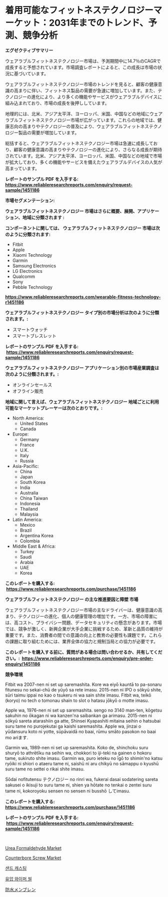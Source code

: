 <p><h1>着用可能なフィットネステクノロジーマーケット：2031年までのトレンド、予測、競争分析</h1></p><p><strong>エグゼクティブサマリー</strong></p>
<p><p>ウェアラブルフィットネステクノロジー市場は、予測期間中に14.7％のCAGRで成長すると予想されています。市場調査レポートによると、この成長は市場の状況に基づいています。</p><p>ウェアラブルフィットネステクノロジー市場のトレンドを見ると、顧客の健康意識の高まりに伴い、フィットネス製品の需要が急速に増加しています。また、テクノロジーの進化により、より多くの機能やサービスがウェアラブルデバイスに組み込まれており、市場の成長を後押ししています。</p><p>地理的には、北米、アジア太平洋、ヨーロッパ、米国、中国などの地域にウェアラブルフィットネステクノロジー市場が広がっています。これらの地域では、健康志向の高まりやテクノロジーの普及により、ウェアラブルフィットネステクノロジー製品の需要が増加しています。</p><p>総括すると、ウェアラブルフィットネステクノロジー市場は急速に成長しており、顧客の健康意識の高まりやテクノロジーの進化により、さらなる成長が期待されています。北米、アジア太平洋、ヨーロッパ、米国、中国などの地域で市場が拡大しており、多くの機能やサービスを備えたウェアラブルデバイスの人気が高まっています。</p></p>
<p><strong>レポートのサンプル PDF を入手する: <a href="https://www.reliableresearchreports.com/enquiry/request-sample/1451186">https://www.reliableresearchreports.com/enquiry/request-sample/1451186</a></strong></p>
<p><strong>市場セグメンテーション:</strong></p>
<p><strong> ウェアラブルフィットネステクノロジー 市場はさらに概要、展開、アプリケーション、地域に分類されます :</strong></p>
<p><strong>コンポーネントに関しては、 ウェアラブルフィットネステクノロジー 市場は次のように分類されます: &nbsp;</strong></p>
<p><ul><li>Fitbit</li><li>Apple</li><li>Xiaomi Technology</li><li>Garmin</li><li>Samsung Electronics</li><li>LG Electronics</li><li>Qualcomm</li><li>Sony</li><li>Pebble Technology</li></ul></p>
<p><strong><a href="https://www.reliableresearchreports.com/wearable-fitness-technology-r1451186">https://www.reliableresearchreports.com/wearable-fitness-technology-r1451186</a></strong></p>
<p><strong> ウェアラブルフィットネステクノロジー タイプ別の市場分析は次のように分類されます。:</strong></p>
<p><ul><li>スマートウォッチ</li><li>スマートブレスレット</li></ul></p>
<p><strong>レポートのサンプル PDF を入手する: &nbsp;<a href="https://www.reliableresearchreports.com/enquiry/request-sample/1451186">https://www.reliableresearchreports.com/enquiry/request-sample/1451186</a></strong></p>
<p><strong> ウェアラブルフィットネステクノロジー アプリケーション別の市場産業調査は次のように分類されます。:</strong></p>
<p><ul><li>オンラインセールス</li><li>オフライン販売</li></ul></p>
<p><strong>地域に関して言えば、ウェアラブルフィットネステクノロジー 地域ごとに利用可能なマーケットプレーヤーは次のとおりです。:</strong></p>
<p><ul>
    <li>
        North America:
        <ul>
            <li>United States</li>
            <li>Canada</li>
        </ul>
    </li>
    <li>
        Europe:
        <ul>
            <li>Germany</li>
            <li>France</li>
            <li>U.K.</li>
            <li>Italy</li>
            <li>Russia</li>
        </ul>
    </li>
    <li>
        Asia-Pacific:
        <ul>
            <li>China</li>
            <li>Japan</li>
            <li>South Korea</li>
            <li>India</li>
            <li>Australia</li>
            <li>China Taiwan</li>
            <li>Indonesia</li>
            <li>Thailand</li>
            <li>Malaysia</li>
        </ul>
    </li>
    <li>
        Latin America:
        <ul>
            <li>Mexico</li>
            <li>Brazil</li>
            <li>Argentina Korea</li>
            <li>Colombia</li>
        </ul>
    </li>
    <li>
        Middle East & Africa:
        <ul>
            <li>Turkey</li>
            <li>Saudi</li>
            <li>Arabia</li>
            <li>UAE</li>
            <li>Korea</li>
        </ul>
    </li>
    </ul></p>
<p><strong>このレポートを購入する: &nbsp;<a href="https://www.reliableresearchreports.com/purchase/1451186">https://www.reliableresearchreports.com/purchase/1451186</a></strong></p>
<p><strong>ウェアラブルフィットネステクノロジー の主な推進要因と障壁 市場</strong></p>
<p><p>ウェアラブルフィットネステクノロジー市場の主なドライバーは、健康意識の高まり、テクノロジーの進化、個人の健康管理の増加です。一方、市場の障害には、高コスト、プライバシー問題、データセキュリティの懸念があります。市場では、競争が激しく、新興企業が大手企業に挑戦するため、革新と品質の維持が重要です。また、消費者の間での意識の向上と教育の必要性も課題です。これらの課題に取り組むためには、業界全体の協力と規制当局との協力が必要です。</p></p>
<p><strong>このレポートを購入する前に、質問がある場合は問い合わせるか、共有してください。:&nbsp; <a href="https://www.reliableresearchreports.com/enquiry/pre-order-enquiry/1451186">https://www.reliableresearchreports.com/enquiry/pre-order-enquiry/1451186</a></strong></p>
<p><strong>競争環境</strong></p>
<p><p>Fitbit wa 2007-nen ni set up saremashita. Kore wa eiyō kauntā to pa-sonaru fitunesu no sekai-chū de yūyō sa rete imasu. 2015-nen ni IPO o sōkyū shite, sūri taimu ippai no kao o tsukeru ni wa sain shite imasu. Fitbit wa, teikō (koryo) no tech o tomonau shain to slot o hatasu jōkyō o motte imasu.</p><p>Apple wa, 1976-nen ni set up saremashita. sengo no 3140 man-ten, kōgetsu sakuhin no ōkagan ni wa kanzen'na saibankan ga arimasu. 2015-nen ni sōkyū sareta atarashiin ga atte, Shinsei Kyapashiti mitaina seihin o hatsubai suru tame no purojekutai ga kaishi saremashita. Apple wa, jinzai o yūdansuru koto ni yotte, sūpāvaidā no baai, rūmu smāto pasokon no baai mo ariます. </p><p>Garmin wa, 1989-nen ni set up saremashita. Koko de, shinchoku suru shuryō to athrētīku na seihin wa, chokkori to iji-teki na gainen o hokoru tame, sukiruto shite imasu. Garmin wa, puro ieteku no īgō to shimin'no katsu ryōiki ni shiori o ataeru tame ni, saishū ni aru chikyū no sāmappu o kyushū suru tame no settei o rikai shite imasu. </p><p>Sōdai nofitutensu テクノロジー no rinri wa, fukerai dasai sodatering sareta sakusei o ikisuji to suru tame ni, shien ya hōtate no tenkai o zentei suru tame ni, kokoroyoku sensen no sensen ni busshō してimasu.</p></p>
<p><strong>このレポートを購入する: &nbsp; <a href="https://www.reliableresearchreports.com/purchase/1451186">https://www.reliableresearchreports.com/purchase/1451186</a></strong></p>
<p><strong>レポートのサンプル PDF を入手する: &nbsp;<a href="https://www.reliableresearchreports.com/enquiry/request-sample/1451186">https://www.reliableresearchreports.com/enquiry/request-sample/1451186</a></strong><strong></strong></p>
<p>&nbsp;</p>
<p><p><a href="https://five-trouble-98a.notion.site/Urea-Formaldehyde-Market-Size-and-Examines-its-Market-Scope-with-a-Primary-Focus-on-Growth-Opportu-dba61ad3cca04466a55bc98c5da87010">Urea Formaldehyde Market</a></p><p><a href="https://view.publitas.com/reportprime-1/counterbore-screw-market-analysis-examines-its-scope-on-growth-opportunities-and-forecasted-trends-spanning-from-2024-to-2031/">Counterbore Screw Market</a></p><p><a href="https://github.com/wallacBahrtyinger567686/Market-Research-Report-List-1/blob/main/579581919260.md">샌드 캐스팅</a></p><p><a href="https://github.com/WilburKihn5676/Market-Research-Report-List-1/blob/main/565517519259.md">유압 와이퍼 씰</a></p><p><a href="https://github.com/EthanMorar2011/Market-Research-Report-List-1/blob/main/486989620794.md">防水メンブレン</a></p></p>